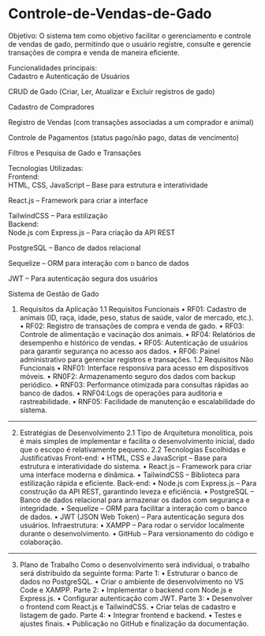 # Controle-de-Vendas-de-Gado
Objetivo:
O sistema tem como objetivo facilitar o gerenciamento e controle de vendas de gado, permitindo que o usuário registre, consulte e gerencie transações de compra e venda de maneira eficiente.

Funcionalidades principais:
<br>
Cadastro e Autenticação de Usuários

CRUD de Gado (Criar, Ler, Atualizar e Excluir registros de gado)

Cadastro de Compradores

Registro de Vendas (com transações associadas a um comprador e animal)

Controle de Pagamentos (status pago/não pago, datas de vencimento)

Filtros e Pesquisa de Gado e Transações

Tecnologias Utilizadas:
<br>
Frontend:
<br>
HTML, CSS, JavaScript – Base para estrutura e interatividade

React.js – Framework para criar a interface

TailwindCSS – Para estilização
<br>
Backend:
<br>
Node.js com Express.js – Para criação da API REST

PostgreSQL – Banco de dados relacional

Sequelize – ORM para interação com o banco de dados

JWT – Para autenticação segura dos usuários


Sistema de Gestão de Gado
1. Requisitos da Aplicação
1.1 Requisitos Funcionais
•	RF01: Cadastro de animais (ID, raça, idade, peso, status de saúde, valor de mercado, etc.).
•	RF02: Registro de transações de compra e venda de gado.
•	RF03: Controle de alimentação e vacinação dos animais.
•	RF04: Relatórios de desempenho e histórico de vendas.
•	RF05: Autenticação de usuários para garantir segurança no acesso aos dados.
•	RF06: Painel administrativo para gerenciar registros e transações.
1.2 Requisitos Não Funcionais
•	RNF01: Interface responsiva para acesso em dispositivos móveis.
•	RN0F2: Armazenamento seguro dos dados com backup periódico.
•	RNF03: Performance otimizada para consultas rápidas ao banco de dados.
•	RNF04:Logs de operações para auditoria e rastreabilidade.
•	RNF05: Facilidade de manutenção e escalabilidade do sistema.
________________________________________
2. Estratégias de Desenvolvimento
2.1 Tipo de Arquitetura
monolítica, pois é mais simples de implementar e facilita o desenvolvimento inicial, dado que o escopo é relativamente pequeno. 
2.2 Tecnologias Escolhidas e Justificativas
Front-end:
•	HTML, CSS e JavaScript – Base para estrutura e interatividade do sistema.
•	React.js – Framework para criar uma interface moderna e dinâmica.
•	TailwindCSS – Biblioteca para estilização rápida e eficiente.
Back-end:
•	Node.js com Express.js – Para construção da API REST, garantindo leveza e eficiência.
•	PostgreSQL – Banco de dados relacional para armazenar os dados com segurança e integridade.
•	Sequelize – ORM para facilitar a interação com o banco de dados.
•	JWT (JSON Web Token) – Para autenticação segura dos usuários.
Infraestrutura:
•	XAMPP – Para rodar o servidor localmente durante o desenvolvimento.
•	GitHub – Para versionamento do código e colaboração.
________________________________________
3. Plano de Trabalho
Como o desenvolvimento será individual, o trabalho será distribuído da seguinte forma:
Parte 1:
•	Estruturar o banco de dados no PostgreSQL.
•	Criar o ambiente de desenvolvimento no VS Code e XAMPP.
Parte 2: 
•	Implementar o backend com Node.js e Express.js.
•	Configurar autenticação com JWT.
Parte 3:
•	Desenvolver o frontend com React.js e TailwindCSS.
•	Criar telas de cadastro e listagem de gado.
Parte 4: 
•	Integrar frontend e backend.
•	Testes e ajustes finais.
•	Publicação no GitHub e finalização da documentação.
